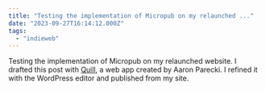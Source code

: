 ```yaml
---
title: "Testing the implementation of Micropub on my relaunched ..."
date: "2023-09-27T16:14:12.000Z"
tags: 
  - "indieweb"
---
```


Testing the implementation of Micropub on my relaunched website. I drafted this post with [Quill](https://quill.p3k.io), a web app created by Aaron Parecki. I refined it with the WordPress editor and published from my site.
